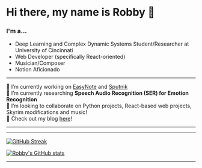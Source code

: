 # Hi there, my name is Robby 👋

### I'm a...
* Deep Learning and Complex Dynamic Systems Student/Researcher at University of Cincinnati
* Web Developer (specifically React-oriented)  
* Musician/Composer  
* Notion Aficionado

---

🔭 I’m currently working on [EasyNote](https://github.com/robbyph/easynote) and [Sputnik](https://github.com/robbyph/Sputnik)  
🌱 I’m currently researching **Speech Audio Recognition (SER) for Emotion Recognition**    
👯 I’m looking to collaborate on Python projects, React-based web projects, Skyrim modifications and music!  
📝 Check out my blog [here](https://www.robbyhoover.com/blog)!

---



---

[![GitHub Streak](https://streak-stats.demolab.com/?user=robbyph)](https://git.io/streak-stats)

[![Robby's GitHub stats](https://github-readme-stats-robbyph.vercel.app/api?username=robbyph&show_icons=true&layout=compact&theme=github_dark)](https://github.com/robbyph/github-readme-stats)

---
